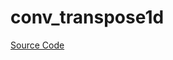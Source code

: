 



# conv_transpose1d
  
[Source Code](https://github.com/endia-ai/Endia/tree/main/endia/functional/spacial_ops/conv_transpose1d.mojo)  
  
